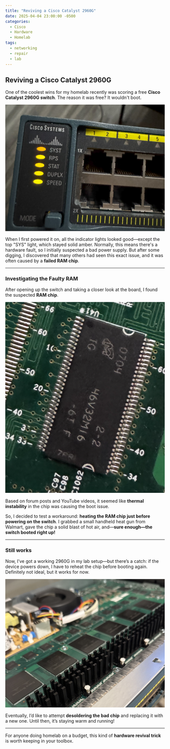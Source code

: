 ```yaml
---
title: "Reviving a Cisco Catalyst 2960G"
date: 2025-04-04 23:00:00 -0500
categories:
  - Cisco
  - Hardware
  - Homelab
tags:
  - networking
  - repair
  - lab
---
```


## Reviving a Cisco Catalyst 2960G

One of the coolest wins for my homelab recently was scoring a free **Cisco Catalyst 2960G switch**. The reason it was free? It wouldn't boot.

![Cisco Catalyst 2960G Front Panel](assets/img/media/IMG_3157.jpg)

When I first powered it on, all the indicator lights looked good—except the top "SYS" light, which stayed solid amber. Normally, this means there's a hardware fault, so I initially suspected a bad power supply. But after some digging, I discovered that many others had seen this exact issue, and it was often caused by a **failed RAM chip**.

---

### Investigating the Faulty RAM

After opening up the switch and taking a closer look at the board, I found the suspected **RAM chip**.

![Close-up of Faulty RAM Chip](assets/img/media/IMG_3174.PNG)

Based on forum posts and YouTube videos, it seemed like **thermal instability** in the chip was causing the boot issue.

So, I decided to test a workaround: **heating the RAM chip just before powering on the switch**. I grabbed a small handheld heat gun from Walmart, gave the chip a solid blast of hot air, and—**sure enough—the switch booted right up!**

---

### Still works

Now, I’ve got a working 2960G in my lab setup—but there’s a catch: if the device powers down, I have to reheat the chip before booting again. Definitely not ideal, but it works for now.

![Inside of the Cisco Switch with RAM and Heat Sink](assets/img/media/IMG_3179.JPG)

Eventually, I’d like to attempt **desoldering the bad chip** and replacing it with a new one. Until then, it’s staying warm and running!

---

For anyone doing homelab on a budget, this kind of **hardware revival trick** is worth keeping in your toolbox. 
